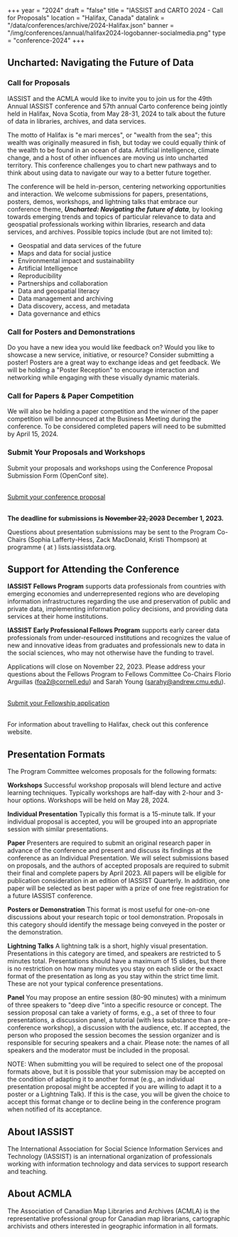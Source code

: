 +++
year = "2024"
draft = "false"
title = "IASSIST and CARTO 2024 - Call for Proposals"
location = "Halifax, Canada"
datalink = "/data/conferences/archive/2024-Halifax.json"
banner = "/img/conferences/annual/halifax2024-logobanner-socialmedia.png"
type = "conference-2024"
+++
## Uncharted: Navigating the Future of Data

### Call for Proposals

IASSIST and the ACMLA would like to invite you to join us for the 49th Annual IASSIST conference and 57th annual Carto conference being jointly held in Halifax, Nova Scotia, from May 28-31, 2024 to talk about the future of data in libraries, archives, and data services. 

The motto of Halifax is "e mari merces", or "wealth from the sea"; this wealth was originally measured in fish, but today we could equally think of the wealth to be found in an ocean of data. Artificial intelligence, climate change, and a host of other influences are moving us into uncharted territory. This conference challenges you to chart new pathways and to think about using data to navigate our way to a better future together. 

The conference will be held in-person, centering networking opportunities and interaction. We welcome submissions for papers, presentations, posters, demos, workshops, and lightning talks that embrace our conference theme, ***Uncharted: Navigating the future of data***, by looking towards emerging trends and topics of particular relevance to data and geospatial professionals working within libraries, research and data services, and archives. Possible topics include (but are not limited to): 

- Geospatial and data services of the future
- Maps and data for social justice
- Environmental impact and sustainability
- Artificial Intelligence 
- Reproducibility
- Partnerships and collaboration
- Data and geospatial literacy
- Data management and archiving
- Data discovery, access, and metadata
- Data governance and ethics

### Call for Posters and Demonstrations

Do you have a new idea you would like feedback on? Would you like to showcase a new service, initiative, or resource? Consider submitting a poster! Posters are a great way to exchange ideas and get feedback. We will be holding a "Poster Reception" to encourage interaction and networking while engaging with these visually dynamic materials. 

### Call for Papers & Paper Competition 

We will also be holding a paper competition and the winner of the paper competition will be announced at the Business Meeting during the conference. To be considered completed papers will need to be submitted by April 15, 2024. 

### Submit Your Proposals and Workshops

Submit your proposals and workshops using the Conference Proposal Submission Form (OpenConf site).

<br />
<a class="btn btn-template-main" href="https://www.openconf.org/iassist2024/openconf.php">Submit your conference proposal <i class="fas fa-external-link-alt"></i></a>
<br /><br />

**The deadline for submissions is <s>November 22, 2023</s> December 1, 2023.**

Questions about presentation submissions may be sent to the Program Co-Chairs (Sophia Lafferty-Hess, Zack MacDonald, Kristi Thompson) at programme ( at ) lists.iassistdata.org. 

## Support for Attending the Conference 

**IASSIST Fellows Program** supports data professionals from countries with emerging economies and underrepresented regions who are developing information infrastructures regarding the use and preservation of public and private data, implementing information policy decisions, and providing data services at their home institutions. 

**IASSIST Early Professional Fellows Program** supports early career data professionals from under-resourced institutions and recognizes the value of new and innovative ideas from graduates and professionals new to data in the social sciences, who may not otherwise have the funding to travel.

Applications will close on November 22, 2023. Please address your questions about the Fellows Program to Fellows Committee Co-Chairs Florio Arguillas (foa2@cornell.edu) and Sarah Young (sarahy@andrew.cmu.edu).

<br />
<a class="btn btn-template-main" href="https://forms.gle/141FR1jSWBbNEkAVA">Submit your Fellowship application <i class="fas fa-external-link-alt"></i></a>
<br /><br />

For information about travelling to Halifax, check out this conference website.

## Presentation Formats

The Program Committee welcomes proposals for the following formats:

**Workshops**
Successful workshop proposals will blend lecture and active learning techniques. Typically workshops are half-day with 2-hour and 3-hour options. Workshops will be held on May 28, 2024. 

**Individual Presentation** Typically this format is a 15-minute talk. If your individual proposal is accepted, you will be grouped into an appropriate session with similar presentations.

**Paper** Presenters are required to submit an original research paper in advance of the conference and present and discuss its findings at the conference as an Individual Presentation. We will select submissions based on proposals, and the authors of accepted proposals are required to submit their final and complete papers by April 2023. All papers will be eligible for publication consideration in an edition of IASSIST Quarterly. In addition, one paper will be selected as best paper with a prize of one free registration for a future IASSIST conference.

**Posters or Demonstration** This format is most useful for one-on-one discussions about your research topic or tool demonstration. Proposals in this category should identify the message being conveyed in the poster or the demonstration.

**Lightning Talks** A lightning talk is a short, highly visual presentation. Presentations in this category are timed, and speakers are restricted to 5 minutes total. Presentations should have a maximum of 15 slides, but there is no restriction on how many minutes you stay on each slide or the exact format of the presentation as long as you stay within the strict time limit. These are not your typical conference presentations.

**Panel** You may propose an entire session (80-90 minutes) with a minimum of three speakers to "deep dive "into a specific resource or concept. The session proposal can take a variety of forms, e.g., a set of three to four presentations, a discussion panel, a tutorial (with less substance than a pre-conference workshop), a discussion with the audience, etc. If accepted, the person who proposed the session becomes the session organizer and is responsible for securing speakers and a chair. Please note: the names of all speakers and the moderator must be included in the proposal.

NOTE: When submitting you will be required to select one of the proposal formats above, but it is possible that your submission may be accepted on the condition of adapting it to another format (e.g., an individual presentation proposal might be accepted if you are willing to adapt it to a poster or a Lightning Talk). If this is the case, you will be given the choice to accept this format change or to decline being in the conference program when notified of its acceptance.

## About IASSIST 

The International Association for Social Science Information Services and Technology (IASSIST) is an international organization of professionals working with information technology and data services to support research and teaching. 

## About ACMLA 

The Association of Canadian Map Libraries and Archives (ACMLA) is the representative professional group for Canadian map librarians, cartographic archivists and others interested in geographic information in all formats.